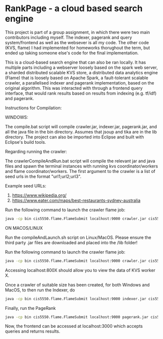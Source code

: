 # RankPage - a cloud based search engine

This project is part of a group assignment, in which there were two main contributors including myself. The indexer, pagerank and query system/frontend as well as the websever is all my code. The other code (KVS, flame) I had implemented for homeworks thorughout the term, but ended up taking someone else's code for the final implementation.

This is a cloud-based search engine that can also be ran locally. It has multiple parts including a webserver loosely based on the spark web server, a sharded distributed scalable KVS store, a distributed data analytics engine (Flame) that is loosely based on Apache Spark, a fault-tolerant scalable crawler, a parallelised indexer and pagerank implementation, based on the original algorithm. This was interacted with through a frontend query interface, that would rank results based on results from indexing (e.g. tf/idf) and pagerank.

Instructions for Compilation:

WINDOWS:

The compile.bat script will compile crawler.jar, indexer.jar, pagerank.jar, and all the java file in the bin directory. Assumes that jsoup and tika are in the lib directory. The project can also be imported into Eclipse and built with Eclipse's build tools.

Regarding running the crawler:

The crawlerCompileAndRun.bat script will compile the relevant jar and java files and spawn the terminal instances with running kvs coordinator/workers and flame coordinator/workers.
The first argument to the crawler is a list of seed urls in the format "url1;url2;url3".

Example seed URLs:
1. https://www.wikipedia.org/
2. https://www.eater.com/maps/best-restaurants-sydney-australia

Run the following command to launch the crawler flame job:

```bash
java -cp bin cis5550.flame.FlameSubmit localhost:9000 crawler.jar cis5550.jobs.Crawler "https://www.wikipedia.org/;https://www.eater.com/maps/best-restaurants-sydney-australia
```

ON MACOS/LINUX

Run the compileAndLaunch.sh script on Linux/MacOS. Please ensure the third party .jar files are downloaded and placed into the /lib folder!

Run the following command to launch the crawler flame job:

```bash
java -cp bin cis5550.flame.FlameSubmit localhost:9000 crawler.jar cis5550.jobs.Crawler https://www.wikipedia.org/;https://www.eater.com/maps/best-restaurants-sydney-australia
```

Accessing localhost:800X should allow you to view the data of KVS worker X.

Once a crawler of suitable size has been created, for both Windows and MacOS, to then run the Indexer, do

```bash
java -cp bin cis5550.flame.FlameSubmit localhost:9000 indexer.jar cis5550.jobs.Indexer
```

Finally, run the PageRank

```bash
java -cp bin cis5550.flame.FlameSubmit localhost:9000 pagerank.jar cis5550.jobs.PageRank
```

Now, the frontend can be accessed at localhost:3000 which accepts queries and returns results.
